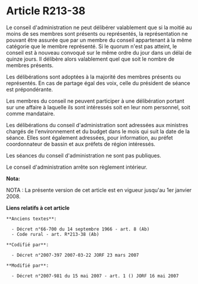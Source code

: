 # Article R213-38

Le conseil d'administration ne peut délibérer valablement que si la moitié au moins de ses membres sont présents ou
représentés, la représentation ne pouvant être assurée que par un membre du conseil appartenant à la même catégorie que le
membre représenté. Si le quorum n'est pas atteint, le conseil est à nouveau convoqué sur le même ordre du jour dans un délai
de quinze jours. Il délibère alors valablement quel que soit le nombre de membres présents.

Les délibérations sont adoptées à la majorité des membres présents ou représentés. En cas de partage égal des voix, celle du
président de séance est prépondérante.

Les membres du conseil ne peuvent participer à une délibération portant sur une affaire à laquelle ils sont intéressés soit
en leur nom personnel, soit comme mandataire.

Les délibérations du conseil d'administration sont adressées aux ministres chargés de l'environnement et du budget dans le
mois qui suit la date de la séance. Elles sont également adressées, pour information, au préfet coordonnateur de bassin et
aux préfets de région intéressés.

Les séances du conseil d'administration ne sont pas publiques.

Le conseil d'administration arrête son règlement intérieur.

**Nota:**

NOTA : La présente version de cet article est en vigueur jusqu'au 1er janvier 2008.

**Liens relatifs à cet article**

	**Anciens textes**:

	  - Décret n°66-700 du 14 septembre 1966 - art. 8 (Ab)
	  - Code rural - art. R*213-38 (Ab)

	**Codifié par**:

	  - Décret n°2007-397 2007-03-22 JORF 23 mars 2007

	**Modifié par**:

	  - Décret n°2007-981 du 15 mai 2007 - art. 1 () JORF 16 mai 2007
